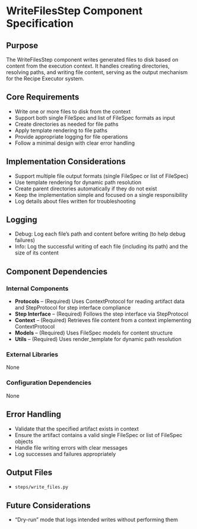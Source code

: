 # WriteFilesStep Component Specification

## Purpose

The WriteFilesStep component writes generated files to disk based on content from the execution context. It handles creating directories, resolving paths, and writing file content, serving as the output mechanism for the Recipe Executor system.

## Core Requirements

- Write one or more files to disk from the context
- Support both single FileSpec and list of FileSpec formats as input
- Create directories as needed for file paths
- Apply template rendering to file paths
- Provide appropriate logging for file operations
- Follow a minimal design with clear error handling

## Implementation Considerations

- Support multiple file output formats (single FileSpec or list of FileSpec)
- Use template rendering for dynamic path resolution
- Create parent directories automatically if they do not exist
- Keep the implementation simple and focused on a single responsibility
- Log details about files written for troubleshooting

## Logging

- Debug: Log each file’s path and content before writing (to help debug failures)
- Info: Log the successful writing of each file (including its path) and the size of its content

## Component Dependencies

### Internal Components

- **Protocols** – (Required) Uses ContextProtocol for reading artifact data and StepProtocol for step interface compliance
- **Step Interface** – (Required) Follows the step interface via StepProtocol
- **Context** – (Required) Retrieves file content from a context implementing ContextProtocol
- **Models** – (Required) Uses FileSpec models for content structure
- **Utils** – (Required) Uses render_template for dynamic path resolution

### External Libraries

None

### Configuration Dependencies

None

## Error Handling

- Validate that the specified artifact exists in context
- Ensure the artifact contains a valid single FileSpec or list of FileSpec objects
- Handle file writing errors with clear messages
- Log successes and failures appropriately

## Output Files

- `steps/write_files.py`

## Future Considerations

- “Dry-run” mode that logs intended writes without performing them
